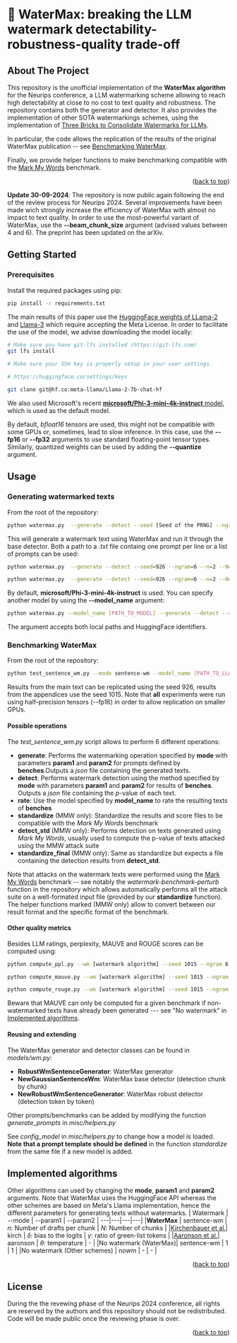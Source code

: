 <!-- Improved compatibility of back to top link: See: https://github.com/othneildrew/Best-README-Template/pull/73 -->
<a name="readme-top"></a>
<!--


<!-- PROJECT LOGO -->
<div>

<h1>🌊 WaterMax: breaking the LLM watermark detectability-robustness-quality trade-off</h1>

</div>




<!-- ABOUT THE PROJECT -->
## About The Project

This repository is the unofficial implementation of the **WaterMax algorithm** for the Neurips conference, a LLM watermarking scheme allowing to reach high detectability at close to no cost to text quality and robustness. The repository contains both the generator and detector. It also provides the implementation of other SOTA watermarkings schemes, using the implementation of [Three Bricks to Consolidate Watermarks for LLMs](https://github.com/facebookresearch/three_bricks).

In particular, the code allows the replication of the results of the original WaterMax publication -- see [Benchmarking WaterMax](#benchmarking-watermax).

Finally, we provide helper functions to make benchmarking compatible with the [Mark My Words](https://github.com/wagner-group/MarkMyWords) benchmark.

<p align="right">(<a href="#readme-top">back to top</a>)</p>


**Update 30-09-2024**: The repository is now public again following the end of the review process for Neurips 2024. Several improvements have been made wich strongly increase the efficiency of WaterMax with almost no impact to text quality. In order to use the most-powerful variant of WaterMax, use the **--beam_chunk_size** argument (advised values between 4 and 6). The preprint has been updated on the arXiv.  



<!-- GETTING STARTED -->
## Getting Started



### Prerequisites

Install the required packages using pip:

  ```sh
  pip install -r requirements.txt
  ```

The main results of this paper use the [HuggingFace weights of LLama-2](https://huggingface.co/meta-llama/Llama-2-7b-chat-hf) and [Llama-3](https://huggingface.co/meta-llama/Meta-Llama-3-8B-Instruct) which require accepting the Meta License.
In order to facilitate the use of the model, we advise downloading the model locally:

```sh
# Make sure you have git-lfs installed (https://git-lfs.com)
git lfs install

# Make sure your SSH key is properly setup in your user settings.

# https://huggingface.co/settings/keys

git clone git@hf.co:meta-llama/Llama-2-7b-chat-hf
```

We also used Microsoft's recent [**microsoft/Phi-3-mini-4k-instruct** model](https://huggingface.co/microsoft/Phi-3-mini-4k-instruct), which is used as the default model.


By default, *bfloat16* tensors are used, this might not be compatible with some GPUs or, sometimes, lead to slow inference. In this case, use the **--fp16** or **--fp32** arguments to use standard floating-point tensor types. Similarly, quantized weights can be used by adding the **--quantize** argument.

<!-- USAGE EXAMPLES -->
## Usage

### Generating watermarked texts
From the root of the repository:

```sh
python watermax.py  --generate --detect --seed [Seed of the PRNG] --ngram [Hash window size] --n [Number of drafts per chunks] --N [Number of chunks] --beam_chunk_size [Number of tokens generated by beam-search per chunk] --gen_len [Max size of generated text] --fp16 --prompts [prompts | path to text file ending in .txt]
```

This will generate a watermark text using WaterMax and run it through the base detector. Both a path to a *.txt* file containg one prompt per line or a list of prompts can be used:

```sh
python watermax.py  --generate --detect --seed=926 --ngram=6 --n=2 --N=2 --fp16  --prompts data/test_prompts.txt
```

```sh
python watermax.py  --generate --detect --seed=926 --ngram=6 --n=2 --N=2 --fp16  --prompts "What was Spinoza's relationship with Leibniz?" "Which philospher spoke about the multicolored cow?"

```

By default, **microsoft/Phi-3-mini-4k-instruct** is used. You can specify another model by using the **--model_name** argument:

```sh
python watermax.py --model_name [PATH_TO_MODEL] --generate --detect --seed=815 --ngram=4 --n=2 --N=2 --prompts data/test_prompts.txt
```

The argument accepts both local paths and HuggingFace identifiers.

### Benchmarking WaterMax
From the root of the repository:

``` sh
python test_sentence_wm.py --mode sentence-wm --model_name [PATH_TO_LLAMA3]/meta-llama/Meta-Llama-3-8B-Instruct --generate --detect --seeds 926 --ngram 6 --param1 [number of drafts per chunks] --param2 [number of chunks] --batch_size [BATCH_SIZE] --benches story_reports fake_news invented_stories --beam_chunk_size 6 --fp16                  

```

Results from the main text can be replicated using the seed 926, results from the appendices use the seed 1015. Note that **all** experiments were run using half-precision tensors (--fp16) in order to allow replication on smaller GPUs.

#### Possible operations
The *test_sentence_wm.py* script allows to perform 6 different operations:

- **generate**: Performs the watermarking operation specified by **mode** with parameters **param1** and **param2** for prompts defined by **benches**.Outputs a *json* file containing the generated texts.
- **detect**: Performs watermark detection using the method specified by **mode** with parameters **param1** and **param2** for results of **benches**. Outputs a *json* file containing the $p$-value of each text.
- **rate**: Use the model specified by **model_name** to rate the resulting texts of **benches**
- **standardize** (MMW only): Standardize the results and score files to be compatible with the *Mark My Words* benchmark
- **detect_std** (MMW only): Performs detection on texts generated using *Mark My Words*, usually used to compute the p-value of texts attacked using the MMW attack suite
- **standardize_final** (MMW only): Same as standardize but expects a file containing the detection results from **detect_std**.

Note that attacks on the watermark texts were performed using the [Mark My Words](https://github.com/wagner-group/MarkMyWords) benchmark -- see notably the *watermark-benchmark-perturb* function in the repository which allows automatically performs all the attack suite on a well-formated input file (provided by our **standardize** function). The helper functions marked (MMW only) allow to convert between our result format and the specific format of the benchmark. 
#### Other quality metrics

Besides LLM ratings, perplexity, MAUVE and ROUGE scores can be computed using:

```sh
python compute_ppl.py --wm [watermark algorithm] --seed 1015 --ngram 6 --gen_len [Max size of generated text] --generator_name Llama-2-7b-chat-hf  --param1 [param1] --param2 [param2] --benches fake_news  story_reports invented_stories
```

```sh
python compute_mauve.py --wm [watermark algorithm] --seed 1015 --ngram 6 --gen_len [Max size of generated text] --model_name Llama-2-7b-chat-hf  --param1 [param1] --param2 [param2] --benches fake_news story_reports invented_stories
```
```sh
python compute_rouge.py --wm [watermark algorithm] --seed 1015 --ngram 6 --gen_len [Max size of generated text] --model_name Llama-2-7b-chat-hf  --param1 [param1] --param2 [param2] --benches fake_news story_reports invented_stories
```

Beware that MAUVE can only be computed for a given benchmark if non-watermarked texts have already been generated --- see "No watermark" in [Implemented algorithms](#implemented-algorithms).

#### Reusing and extending
The WaterMax generator and detector classes can be found in *models/wm.py*:
- **RobustWmSentenceGenerator**: WaterMax generator
- **NewGaussianSentenceWm**: WaterMax base detector (detection chunk by chunk)
- **NewRobustWmSentenceGenerator**: WaterMax robust detector (detection token by token) 

Other prompts/benchmarks can be added by modifying the function *generate_prompts* in *misc/helpers.py*

See *config_model* in *misc/helpers.py* to change how a model is loaded. **Note that a prompt template should be defined** in the function *standardize* from the same file if a new model is added. 


## Implemented algorithms
Other algorithms can used by changing the **mode**, **param1** and **param2** arguments. Note that WaterMax uses the HuggingFace API whereas the other schemes are based on Meta's Llama implementation, hence the different parameters for generating texts without watermarks.
 | Watermark | --mode | --param1 | --param2 | 
 ---|---|---|---|
 |**WaterMax** | sentence-wm | $n$: Number of drafts per chunk | $N$: Number of chunks |
 |[Kirchenbauer et al.](https://arxiv.org/abs/2301.10226)| kirch | $\delta$:  bias to the logits | $\gamma$: ratio of green-list tokens |
 |[Aaronson et al.](https://scottaaronson.blog/?m=202302)| aaronson | $\theta$: temperature |  - |
 |No watermark (WaterMax)| sentence-wm | 1 |  1  |
 |No watermark (Other schemes) | nowm | - | - |

<p align="right">(<a href="#readme-top">back to top</a>)</p>








<!-- LICENSE -->
## License
During the the revewing phase of the Neurips 2024 conference, all rights are reserved by the authors and this repository should not be redistributed. Code will be made public once the reviewing phase is over.

<p align="right">(<a href="#readme-top">back to top</a>)</p>




